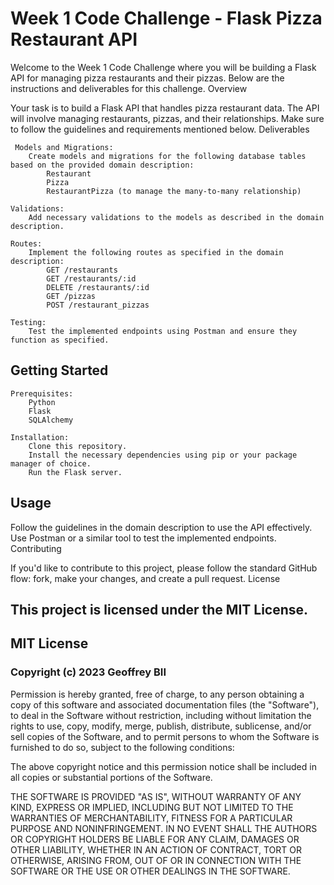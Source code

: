 # Week 1 Code Challenge - Flask Pizza Restaurant API

Welcome to the Week 1 Code Challenge where you will be building a Flask API for managing pizza restaurants and their pizzas. Below are the instructions and deliverables for this challenge.
Overview

Your task is to build a Flask API that handles pizza restaurant data. The API will involve managing restaurants, pizzas, and their relationships. Make sure to follow the guidelines and requirements mentioned below.
Deliverables

     Models and Migrations:
        Create models and migrations for the following database tables based on the provided domain description:
            Restaurant
            Pizza
            RestaurantPizza (to manage the many-to-many relationship)

    Validations:
        Add necessary validations to the models as described in the domain description.

    Routes:
        Implement the following routes as specified in the domain description:
            GET /restaurants
            GET /restaurants/:id
            DELETE /restaurants/:id
            GET /pizzas
            POST /restaurant_pizzas

    Testing:
        Test the implemented endpoints using Postman and ensure they function as specified.

## Getting Started

    Prerequisites:
        Python
        Flask
        SQLAlchemy

    Installation:
        Clone this repository.
        Install the necessary dependencies using pip or your package manager of choice.
        Run the Flask server.

## Usage

Follow the guidelines in the domain description to use the API effectively. Use Postman or a similar tool to test the implemented endpoints.
Contributing

If you'd like to contribute to this project, please follow the standard GitHub flow: fork, make your changes, and create a pull request.
License

## This project is licensed under the MIT License.

## MIT License

### Copyright (c) 2023 Geoffrey BII

Permission is hereby granted, free of charge, to any person obtaining a copy
of this software and associated documentation files (the "Software"), to deal
in the Software without restriction, including without limitation the rights
to use, copy, modify, merge, publish, distribute, sublicense, and/or sell
copies of the Software, and to permit persons to whom the Software is
furnished to do so, subject to the following conditions:

The above copyright notice and this permission notice shall be included in all
copies or substantial portions of the Software.

THE SOFTWARE IS PROVIDED "AS IS", WITHOUT WARRANTY OF ANY KIND, EXPRESS OR
IMPLIED, INCLUDING BUT NOT LIMITED TO THE WARRANTIES OF MERCHANTABILITY,
FITNESS FOR A PARTICULAR PURPOSE AND NONINFRINGEMENT. IN NO EVENT SHALL THE
AUTHORS OR COPYRIGHT HOLDERS BE LIABLE FOR ANY CLAIM, DAMAGES OR OTHER
LIABILITY, WHETHER IN AN ACTION OF CONTRACT, TORT OR OTHERWISE, ARISING FROM,
OUT OF OR IN CONNECTION WITH THE SOFTWARE OR THE USE OR OTHER DEALINGS IN THE
SOFTWARE.
